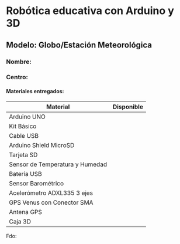 

# Robótica educativa con Arduino y 3D 

## Modelo: Globo/Estación Meteorológica

### Nombre: 
### Centro:

#### Materiales entregados:

|Material|Disponible|
|---|---|
|Arduino UNO||
|Kit Básico||
|Cable USB||
|Arduino Shield MicroSD||
|Tarjeta SD||
|Sensor de Temperatura y Humedad||
|Batería USB||
|Sensor Barométrico||
|Acelerómetro ADXL335 3 ejes||
|GPS Venus con Conector SMA||
|Antena GPS||
|Caja 3D||




Fdo:
